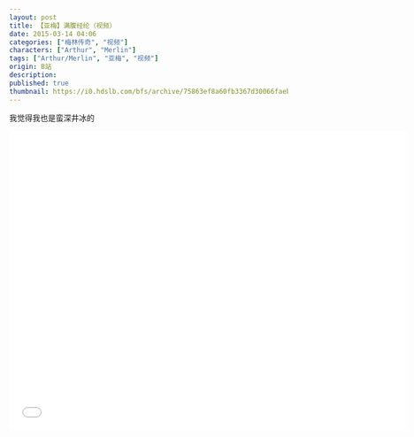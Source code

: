 ```yaml
---
layout: post
title: 【亚梅】满腹经纶（视频）
date: 2015-03-14 04:06
categories: ["梅林传奇", "视频"]
characters: ["Arthur", "Merlin"]
tags: ["Arthur/Merlin", "亚梅", "视频"]
origin: B站
description: 
published: true
thumbnail: https://i0.hdslb.com/bfs/archive/75863ef8a60fb3367d30066faebc0a09e7fe9755.jpg
---
```


我觉得我也是蛮深井冰的

<iframe width="720" height="540" src="//player.bilibili.com/player.html?aid=2108084&bvid=BV1Cs411S7Jf&cid=3270574&page=1" scrolling="no" border="0" frameborder="no" framespacing="0" allow="accelerometer; autoplay;" allowfullscreen="true"> </iframe>
